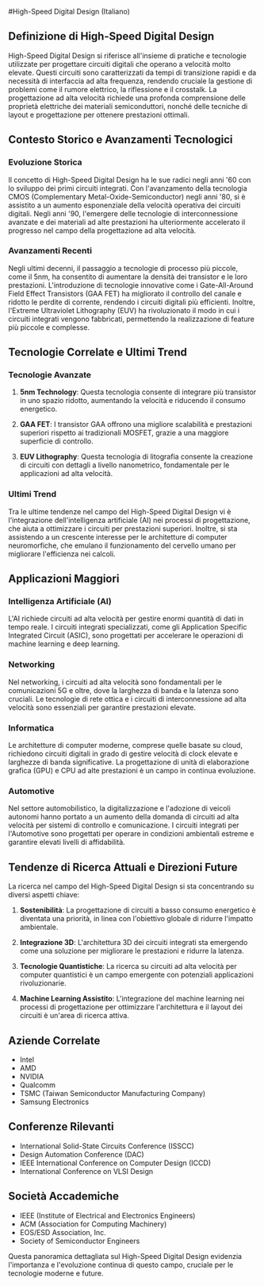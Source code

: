 #High-Speed Digital Design (Italiano)

## Definizione di High-Speed Digital Design

High-Speed Digital Design si riferisce all'insieme di pratiche e tecnologie utilizzate per progettare circuiti digitali che operano a velocità molto elevate. Questi circuiti sono caratterizzati da tempi di transizione rapidi e da necessità di interfaccia ad alta frequenza, rendendo cruciale la gestione di problemi come il rumore elettrico, la riflessione e il crosstalk. La progettazione ad alta velocità richiede una profonda comprensione delle proprietà elettriche dei materiali semiconduttori, nonché delle tecniche di layout e progettazione per ottenere prestazioni ottimali.

## Contesto Storico e Avanzamenti Tecnologici

### Evoluzione Storica

Il concetto di High-Speed Digital Design ha le sue radici negli anni '60 con lo sviluppo dei primi circuiti integrati. Con l'avanzamento della tecnologia CMOS (Complementary Metal-Oxide-Semiconductor) negli anni '80, si è assistito a un aumento esponenziale della velocità operativa dei circuiti digitali. Negli anni '90, l'emergere delle tecnologie di interconnessione avanzate e dei materiali ad alte prestazioni ha ulteriormente accelerato il progresso nel campo della progettazione ad alta velocità.

### Avanzamenti Recenti

Negli ultimi decenni, il passaggio a tecnologie di processo più piccole, come il 5nm, ha consentito di aumentare la densità dei transistor e le loro prestazioni. L'introduzione di tecnologie innovative come i Gate-All-Around Field Effect Transistors (GAA FET) ha migliorato il controllo del canale e ridotto le perdite di corrente, rendendo i circuiti digitali più efficienti. Inoltre, l'Extreme Ultraviolet Lithography (EUV) ha rivoluzionato il modo in cui i circuiti integrati vengono fabbricati, permettendo la realizzazione di feature più piccole e complesse.

## Tecnologie Correlate e Ultimi Trend

### Tecnologie Avanzate

1. **5nm Technology**: Questa tecnologia consente di integrare più transistor in uno spazio ridotto, aumentando la velocità e riducendo il consumo energetico.
  
2. **GAA FET**: I transistor GAA offrono una migliore scalabilità e prestazioni superiori rispetto ai tradizionali MOSFET, grazie a una maggiore superficie di controllo.

3. **EUV Lithography**: Questa tecnologia di litografia consente la creazione di circuiti con dettagli a livello nanometrico, fondamentale per le applicazioni ad alta velocità.

### Ultimi Trend

Tra le ultime tendenze nel campo del High-Speed Digital Design vi è l'integrazione dell'intelligenza artificiale (AI) nei processi di progettazione, che aiuta a ottimizzare i circuiti per prestazioni superiori. Inoltre, si sta assistendo a un crescente interesse per le architetture di computer neuromorfiche, che emulano il funzionamento del cervello umano per migliorare l'efficienza nei calcoli.

## Applicazioni Maggiori

### Intelligenza Artificiale (AI)

L'AI richiede circuiti ad alta velocità per gestire enormi quantità di dati in tempo reale. I circuiti integrati specializzati, come gli Application Specific Integrated Circuit (ASIC), sono progettati per accelerare le operazioni di machine learning e deep learning.

### Networking

Nel networking, i circuiti ad alta velocità sono fondamentali per le comunicazioni 5G e oltre, dove la larghezza di banda e la latenza sono cruciali. Le tecnologie di rete ottica e i circuiti di interconnessione ad alta velocità sono essenziali per garantire prestazioni elevate.

### Informatica

Le architetture di computer moderne, comprese quelle basate su cloud, richiedono circuiti digitali in grado di gestire velocità di clock elevate e larghezze di banda significative. La progettazione di unità di elaborazione grafica (GPU) e CPU ad alte prestazioni è un campo in continua evoluzione.

### Automotive

Nel settore automobilistico, la digitalizzazione e l'adozione di veicoli autonomi hanno portato a un aumento della domanda di circuiti ad alta velocità per sistemi di controllo e comunicazione. I circuiti integrati per l'Automotive sono progettati per operare in condizioni ambientali estreme e garantire elevati livelli di affidabilità.

## Tendenze di Ricerca Attuali e Direzioni Future

La ricerca nel campo del High-Speed Digital Design si sta concentrando su diversi aspetti chiave:

1. **Sostenibilità**: La progettazione di circuiti a basso consumo energetico è diventata una priorità, in linea con l'obiettivo globale di ridurre l'impatto ambientale.

2. **Integrazione 3D**: L'architettura 3D dei circuiti integrati sta emergendo come una soluzione per migliorare le prestazioni e ridurre la latenza.

3. **Tecnologie Quantistiche**: La ricerca su circuiti ad alta velocità per computer quantistici è un campo emergente con potenziali applicazioni rivoluzionarie.

4. **Machine Learning Assistito**: L'integrazione del machine learning nei processi di progettazione per ottimizzare l'architettura e il layout dei circuiti è un'area di ricerca attiva.

## Aziende Correlate

- Intel
- AMD
- NVIDIA
- Qualcomm
- TSMC (Taiwan Semiconductor Manufacturing Company)
- Samsung Electronics

## Conferenze Rilevanti

- International Solid-State Circuits Conference (ISSCC)
- Design Automation Conference (DAC)
- IEEE International Conference on Computer Design (ICCD)
- International Conference on VLSI Design

## Società Accademiche

- IEEE (Institute of Electrical and Electronics Engineers)
- ACM (Association for Computing Machinery)
- EOS/ESD Association, Inc.
- Society of Semiconductor Engineers

Questa panoramica dettagliata sul High-Speed Digital Design evidenzia l'importanza e l'evoluzione continua di questo campo, cruciale per le tecnologie moderne e future.